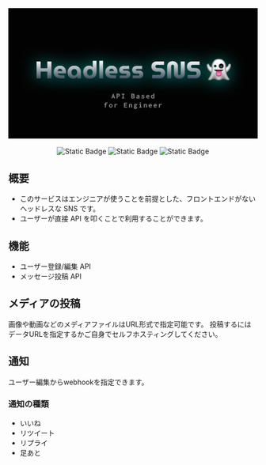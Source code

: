 <img src="./docs/ogp.png" />

<p align="center">
    <img alt="Static Badge" src="https://img.shields.io/badge/npm-v22.x.x-blue">
    <img alt="Static Badge" src="https://img.shields.io/badge/Framework-NestJS-red">
    <img alt="Static Badge" src="https://img.shields.io/badge/License-MIT-green">

</p>

## 概要

- このサービスはエンジニアが使うことを前提とした、フロントエンドがないヘッドレスな SNS です。
- ユーザーが直接 API を叩くことで利用することができます。

## 機能

- ユーザー登録/編集 API
- メッセージ投稿 API

## メディアの投稿

画像や動画などのメディアファイルはURL形式で指定可能です。
投稿するにはデータURLを指定するかご自身でセルフホスティングしてください。

## 通知

ユーザー編集からwebhookを指定できます。

### 通知の種類

- いいね
- リツイート
- リプライ
- 足あと
